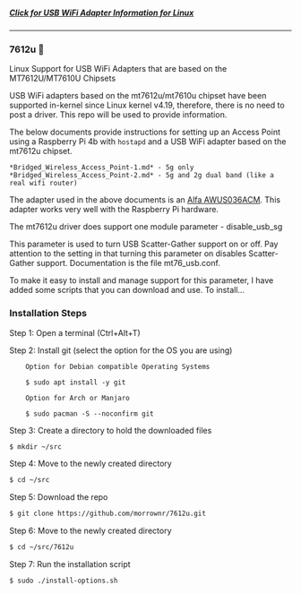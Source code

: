 ##### [Click for USB WiFi Adapter Information for Linux](https://github.com/morrownr/USB-WiFi)

-----

### 7612u :rocket:

Linux Support for USB WiFi Adapters that are based on the MT7612U/MT7610U Chipsets

USB WiFi adapters based on the mt7612u/mt7610u chipset have been supported in-kernel since
Linux kernel v4.19, therefore, there is no need to post a driver. This repo will
be used to provide information.

The below documents provide instructions for setting up an Access Point using a Raspberry Pi 4b
with `hostapd` and a USB WiFi adapter based on the mt7612u chipset.
```
*Bridged_Wireless_Access_Point-1.md* - 5g only
*Bridged_Wireless_Access_Point-2.md* - 5g and 2g dual band (like a real wifi router)
```
The adapter used in the above documents is an [Alfa AWUS036ACM](https://github.com/morrownr/USB-WiFi).
This adapter works very well with the Raspberry Pi hardware.

The mt7612u driver does support one module parameter - disable_usb_sg

This parameter is used to turn USB Scatter-Gather support on or off. Pay attention
to the setting in that turning this parameter on disables Scatter-Gather support.
Documentation is the file mt76_usb.conf.

To make it easy to install and manage support for this parameter, I have added some scripts
that you can download and use. To install...


### Installation Steps

Step 1: Open a terminal (Ctrl+Alt+T)

Step 2: Install git (select the option for the OS you are using)
```
    Option for Debian compatible Operating Systems

    $ sudo apt install -y git
```
```
    Option for Arch or Manjaro

    $ sudo pacman -S --noconfirm git
```
Step 3: Create a directory to hold the downloaded files

```bash
$ mkdir ~/src
```
Step 4: Move to the newly created directory
```bash
$ cd ~/src
```
Step 5: Download the repo
```bash
$ git clone https://github.com/morrownr/7612u.git
```
Step 6: Move to the newly created directory
```bash
$ cd ~/src/7612u
```
Step 7: Run the installation script
```bash
$ sudo ./install-options.sh
```
